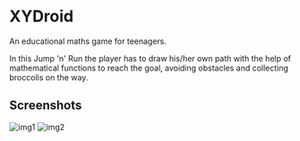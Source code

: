 XYDroid
==========
An educational maths game for teenagers.


In this Jump 'n' Run the player has to draw his/her own path with the help of mathematical functions to reach the goal, avoiding obstacles and collecting broccolis on the way.

Screenshots
-------------

![img1](http://files.scottw.co.uk/xydroid_2.png)
![img2](http://files.scottw.co.uk/xydroid_1.png)
